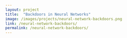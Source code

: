 ```yaml
---
layout: project
title:  "Backdoors in Neural Networks"
image: /images/projects/neural-network-backdoors.png
link: /neural-network-backdoors/
permalink: /neural-network-backdoors/
---
```


